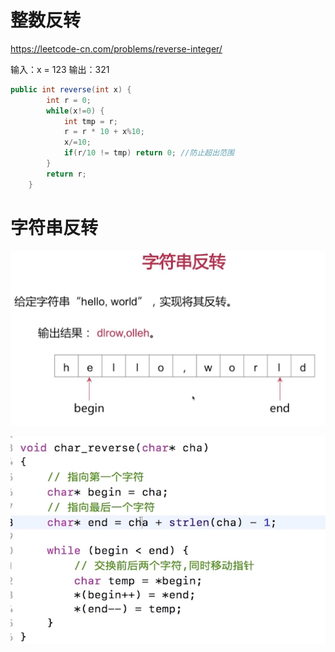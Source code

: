 # 整数反转
https://leetcode-cn.com/problems/reverse-integer/

输入：x = 123
输出：321
```java
public int reverse(int x) {
        int r = 0;
        while(x!=0) {
            int tmp = r;
            r = r * 10 + x%10;
            x/=10;
            if(r/10 != tmp) return 0; //防止超出范围
        }
        return r;
    }
```

# 字符串反转
![](media/16207239887244.jpg)

![](media/16207242247150.jpg)
